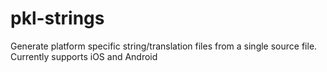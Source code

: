 # pkl-strings

Generate platform specific string/translation files from a single source file. Currently supports iOS and Android
